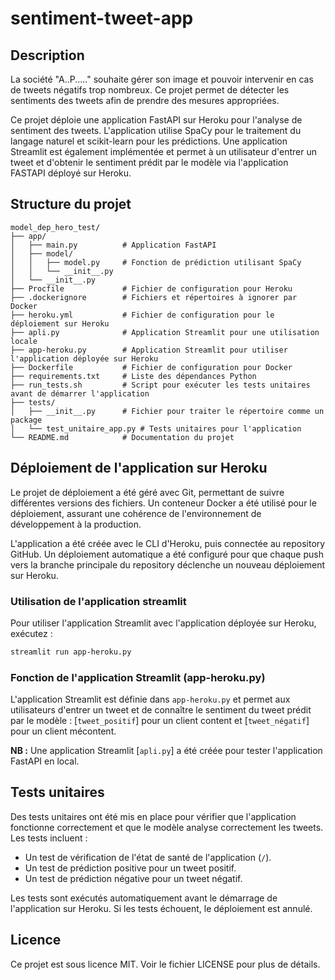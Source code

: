 # sentiment-tweet-app

## Description
La société "A..P....." souhaite gérer son image et pouvoir intervenir en cas de tweets négatifs trop nombreux. Ce projet permet de détecter les sentiments des tweets afin de prendre des mesures appropriées.

Ce projet déploie une application FastAPI sur Heroku pour l'analyse de sentiment des tweets. L'application utilise SpaCy pour le traitement du langage naturel et scikit-learn pour les prédictions. Une application Streamlit est également implémentée et permet à un utilisateur d'entrer un tweet et d'obtenir le sentiment prédit par le modèle via l'application FASTAPI déployé sur Heroku.


## Structure du projet

```
model_dep_hero_test/
├── app/
│   ├── main.py          # Application FastAPI
│   ├── model/
│   │   ├── model.py     # Fonction de prédiction utilisant SpaCy
│   │   └── __init__.py
│   └── __init__.py
├── Procfile             # Fichier de configuration pour Heroku
├── .dockerignore        # Fichiers et répertoires à ignorer par Docker
├── heroku.yml           # Fichier de configuration pour le déploiement sur Heroku
├── apli.py              # Application Streamlit pour une utilisation locale
├── app-heroku.py        # Application Streamlit pour utiliser l'application déployée sur Heroku
├── Dockerfile           # Fichier de configuration pour Docker
├── requirements.txt     # Liste des dépendances Python
├── run_tests.sh         # Script pour exécuter les tests unitaires avant de démarrer l'application
├── tests/
│   ├── __init__.py      # Fichier pour traiter le répertoire comme un package
│   └── test_unitaire_app.py # Tests unitaires pour l'application
└── README.md            # Documentation du projet
```



## Déploiement de l'application sur Heroku

Le projet de déploiement a été géré avec Git, permettant de suivre différentes versions des fichiers. Un conteneur Docker a été utilisé pour le déploiement, assurant une cohérence de l'environnement de développement à la production.

L'application a été créée avec le CLI d'Heroku, puis connectée au repository GitHub. Un déploiement automatique a été configuré pour que chaque push vers la branche principale du repository déclenche un nouveau déploiement sur Heroku.

### Utilisation de l'application streamlit

Pour utiliser l'application Streamlit avec l'application déployée sur Heroku, exécutez :
```sh
streamlit run app-heroku.py
```

### Fonction de l'application Streamlit (app-heroku.py)

L'application Streamlit est définie dans `app-heroku.py` et permet aux utilisateurs d'entrer un tweet et de connaître le sentiment du tweet prédit par le modèle : [`tweet_positif`] pour un client content et [`tweet_négatif`] pour un client mécontent.

**NB :** Une application Streamlit [`apli.py`] a été créée pour tester l'application FastAPI en local.

## Tests unitaires

Des tests unitaires ont été mis en place pour vérifier que l'application fonctionne correctement et que le modèle analyse correctement les tweets. Les tests incluent :

- Un test de vérification de l'état de santé de l'application (`/`).
- Un test de prédiction positive pour un tweet positif.
- Un test de prédiction négative pour un tweet négatif.

Les tests sont exécutés automatiquement avant le démarrage de l'application sur Heroku. Si les tests échouent, le déploiement est annulé.

## Licence

Ce projet est sous licence MIT. Voir le fichier LICENSE pour plus de détails.
```




